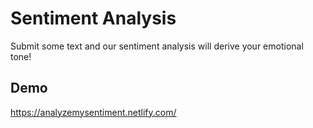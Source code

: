 # Sentiment Analysis

Submit some text and our sentiment analysis will derive your emotional tone!

## Demo

https://analyzemysentiment.netlify.com/
